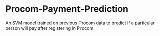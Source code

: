 # Procom-Payment-Prediction
An SVM model trained on previous Procom data to predict if a particular person will pay after registering in Procom.

